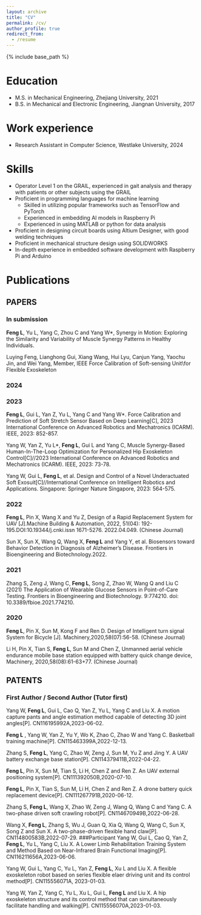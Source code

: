 ```yaml
---
layout: archive
title: "CV"
permalink: /cv/
author_profile: true
redirect_from:
  - /resume
---
```


{% include base_path %}

Education
======
* M.S. in Mechanical Engineering, Zhejiang University, 2021
* B.S. in Mechanical and Electronic Engineering, Jiangnan University, 2017

Work experience
======
* Research Assistant in Computer Science, Westlake University, 2024
  
Skills
======
* Operator Level 1 on the GRAIL, experienced in gait analysis and therapy with patients or other subjects using the GRAIL
* Proficient in programming languages for machine learning
  * Skilled in utilizing popular frameworks such as TensorFlow and PyTorch
  * Experienced in embedding AI models in Raspberry Pi
  * Experienced in using MATLAB or python for data analysis
* Proficient in designing circuit boards using Altium Designer, with good welding techniques
* Proficient in mechanical structure design using SOLIDWORKS
* In-depth experience in embedded software development with Raspberry Pi and Arduino

Publications
======
## PAPERS
### In submission
**Feng L**, Yu L, Yang C, Zhou C and Yang W*, Synergy in Motion: Exploring the Similarity and Variability of Muscle Synergy Patterns in Healthy Individuals.

Luying Feng, Lianghong Gui, Xiang Wang, Hui Lyu, Canjun Yang, Yaochu Jin, and Wei Yang, Member, IEEE
Force Calibration of Soft-sensing Unit\\for Flexible Exoskeleton

### 2024

### 2023 
**Feng L**, Gui L, Yan Z, Yu L, Yang C and Yang W*. Force Calibration and Prediction of Soft Stretch Sensor Based on Deep Learning[C], 2023 International Conference on Advanced Robotics and Mechatronics (ICARM). IEEE, 2023: 852-857. 

Yang W, Yan Z, Yu L*, **Feng L**, Gui L and Yang C, Muscle Synergy-Based Human-In-The-Loop Optimization for Personalized Hip Exoskeleton Control[C]//2023
International Conference on Advanced Robotics and Mechatronics (ICARM). IEEE, 2023: 73-78. 

Yang W, Gui L, **Feng L**, et al. Design and Control of a Novel Underactuated Soft Exosuit[C]//International Conference on Intelligent Robotics and Applications. Singapore: Springer Nature Singapore, 2023: 564-575. 

### 2022
**Feng L**, Pin X, Wang X and Yu Z, Design of a Rapid Replacement System for UAV [J].Machine Building & Automation, 2022, 51(04): 192-195.DOI:10.19344/j.cnki.issn
1671-5276. 2022.04.049. (Chinese Journal)

Sun X, Sun X, Wang Q, Wang X, **Feng L** and Yang Y, et al. Biosensors toward Behavior Detection in Diagnosis of Alzheimer’s Disease. Frontiers in
Bioengineering and Biotechnology.2022. 

### 2021
Zhang S, Zeng J, Wang C, **Feng L**, Song Z, Zhao W, Wang Q and Liu C (2021) The Application of Wearable Glucose Sensors in Point-of-Care Testing. Frontiers in
Bioengineering and Biotechnology. 9:774210. doi: 10.3389/fbioe.2021.774210. 

### 2020
**Feng L**, Pin X, Sun M, Kong F and Ren D. Design of Intelligent turn signal System for Bicycle [J]. Machinery,2020,58(07):56-58. (Chinese Journal)

Li H, Pin X, Tian S, **Feng L**, Sun M and Chen Z, Unmanned aerial vehicle endurance mobile base station equipped with battery quick change device, Machinery, 2020,58(08):61-63+77. (Chinese Journal)

## PATENTS
### First Author / Second Author (Tutor first)
Yang W, **Feng L**, Gui L, Cao Q, Yan Z, Yu L, Yang C and Liu X. A motion capture pants and angle estimation method capable of detecting 3D joint angles[P]. CN116195992A,2023-06-02. 

**Feng L** , Yang W, Yan Z, Yu Y, Wo K, Zhao C, Zhao W and Yang C. Basketball training machine[P]. CN115463399A,2022-12-13. 

Zhang S, **Feng L**, Yang C, Zhao W, Zeng J, Sun M, Yu Z and Jing Y. A UAV battery exchange base station[P]. CN114379411B,2022-04-22. 

**Feng L**, Pin X, Sun M, Tian S, Li H, Chen Z and Ren Z. An UAV external positioning system[P]. CN111392050B,2020-07-10. 

**Feng L**, Pin X, Tian S, Sun M, Li H, Chen Z and Ren Z. A drone battery quick replacement device[P]. CN111267791B,2020-06-12. 

Zhang S, **Feng L**, Wang X, Zhao W, Zeng J, Wang Q, Wang C and Yang C. A two-phase driven soft crawling robot[P]. CN114670949B,2022-06-28. 

Wang X, **Feng L**, Zhang S, Wu J, Guan Q, Xia Q, Wang Q, Wang C, Sun X, Song Z and Sun X. A two-phase-driven flexible hand claw[P]. CN114800583B,2022-07-29. 
###Participant
Yang W, Gui L, Cao Q, Yan Z, **Feng L**, Yu L, Yang C, Liu X. A Lower Limb Rehabilitation Training System and Method Based on Near-Infrared Brain Functional
Imaging[P]. CN116211656A,2023-06-06. 

Yang W, Gui L, Yang C, Yu L, Yan Z, **Feng L**, Xu L and Liu X. A flexible exoskeleton robot based on series flexible elaer driving unit and its control method[P]. CN115556071A, 2023-01-03. 

Yang W, Yan Z, Yang C, Yu L, Xu L, Gui L, **Feng L** and Liu X. A hip exoskeleton structure and its control method that can simultaneously facilitate handling and
walking[P]. CN115556070A,2023-01-03.

